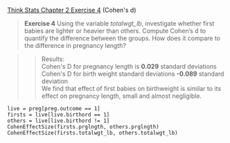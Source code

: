 [Think Stats Chapter 2 Exercise 4](http://greenteapress.com/thinkstats2/html/thinkstats2003.html#toc24) (Cohen's d)

> **Exercise 4**   Using the variable *totalwgt_lb*, investigate whether first babies are lighter or heavier than others. Compute Cohen’s d to quantify the difference between the groups. How does it compare to the difference in pregnancy length?  

>> Results:  
>> Cohen's D for pregnancy length is **0.029** standard deviations  
>> Cohen's D for birth weight standard deviations **-0.089** standard deviation  
>> We find that effect of first babies on birthweight is similar to its effect on pregnancy length, small and almost negligible.

~~~~
live = preg[preg.outcome == 1]
firsts = live[live.birthord == 1]
others = live[live.birthord != 1]
CohenEffectSize(firsts.prglngth, others.prglngth)
CohenEffectSize(firsts.totalwgt_lb, others.totalwgt_lb)
~~~~
